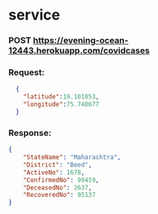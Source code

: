 # service

### POST https://evening-ocean-12443.herokuapp.com/covidcases
### Request:
```json
  {
    "latitude":19.101053,
    "longitude":75.740677
  }
```

### Response:
```json
{
    "StateName": "Maharashtra",
    "District": "Beed",
    "ActiveNo": 1678,
    "ConfirmedNo": 99459,
    "DeceasedNo": 2637,
    "RecoveredNo": 95137
}
```
